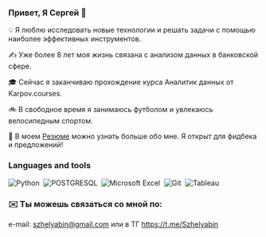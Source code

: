 ### Привет, Я Сергей 👋



💡  Я люблю исследовать новые технологии и решать задачи с помощью наиболее эффективных инструментов.

✍ Уже более 8 лет моя жизнь связана с анализом данных в банковской сфере.

🎓  Сейчас я заканчиваю прохождение курса Аналитик данных от Karpov.courses.

🚲  В свободное время я занимаюсь футболом и увлекаюсь велосипедным спортом.

📄  В моем [Резюме](https://disk.yandex.ru/i/-oPPmJq37JeGow) можно узнать больше обо мне. Я открыт для фидбека и предложений!

### Languages and tools

![Python](https://img.shields.io/badge/Python-3776AB?style=for-the-badge&logo=python&logoColor=white)&nbsp;
![POSTGRESQL](https://img.shields.io/badge/PostgreSQL-316192?style=for-the-badge&logo=postgresql&logoColor=white)&nbsp;
![Microsoft Excel](https://img.shields.io/badge/Microsoft_Excel-217346?style=for-the-badge&logo=microsoft-excel&logoColor=white)&nbsp;
![Git](https://img.shields.io/badge/GIT-E44C30?style=for-the-badge&logo=git&logoColor=white)&nbsp;
![Tableau](https://img.shields.io/badge/Tableau-E97627?style=for-the-badge&logo=Tableau&logoColor=white)&nbsp;

### ✉️  Ты можешь связаться со мной по: 
e-mail: szhelyabin@gmail.com 
или в ТГ https://t.me/Szhelyabin
